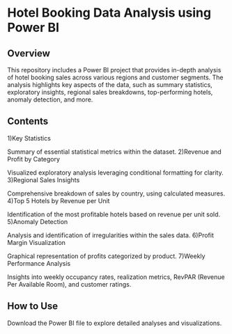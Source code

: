 # Hotel Booking Data Analysis using Power BI
## Overview
This repository includes a Power BI project that provides in-depth analysis of hotel booking sales across various regions and customer segments. The analysis highlights key aspects of the data, such as summary statistics, exploratory insights, regional sales breakdowns, top-performing hotels, anomaly detection, and more.

## Contents
1)Key Statistics

Summary of essential statistical metrics within the dataset.
2)Revenue and Profit by Category

Visualized exploratory analysis leveraging conditional formatting for clarity.
3)Regional Sales Insights

Comprehensive breakdown of sales by country, using calculated measures.
4)Top 5 Hotels by Revenue per Unit

Identification of the most profitable hotels based on revenue per unit sold.
5)Anomaly Detection

Analysis and identification of irregularities within the sales data.
6)Profit Margin Visualization

Graphical representation of profits categorized by product.
7)Weekly Performance Analysis

Insights into weekly occupancy rates, realization metrics, RevPAR (Revenue Per Available Room), and customer ratings.


## How to Use
Download the Power BI file to explore detailed analyses and visualizations.
